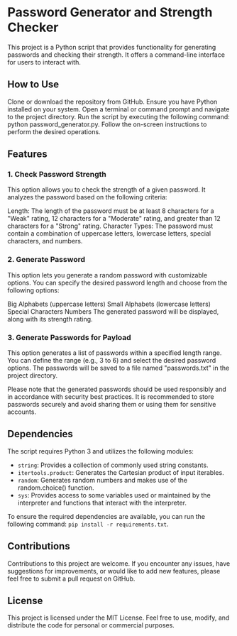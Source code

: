  
# Password Generator and Strength Checker
This project is a Python script that provides functionality for generating passwords and checking their strength. It offers a command-line interface for users to interact with.

## How to Use
Clone or download the repository from GitHub.
Ensure you have Python installed on your system.
Open a terminal or command prompt and navigate to the project directory.
Run the script by executing the following command: python password_generator.py.
Follow the on-screen instructions to perform the desired operations.
## Features
### 1. Check Password Strength
This option allows you to check the strength of a given password. It analyzes the password based on the following criteria:

Length: The length of the password must be at least 8 characters for a "Weak" rating, 12 characters for a "Moderate" rating, and greater than 12 characters for a "Strong" rating.
Character Types: The password must contain a combination of uppercase letters, lowercase letters, special characters, and numbers.
### 2. Generate Password
This option lets you generate a random password with customizable options. You can specify the desired password length and choose from the following options:

Big Alphabets (uppercase letters)
Small Alphabets (lowercase letters)
Special Characters
Numbers
The generated password will be displayed, along with its strength rating.

### 3. Generate Passwords for Payload
This option generates a list of passwords within a specified length range. You can define the range (e.g., 3 to 6) and select the desired password options. The passwords will be saved to a file named "passwords.txt" in the project directory.

Please note that the generated passwords should be used responsibly and in accordance with security best practices. It is recommended to store passwords securely and avoid sharing them or using them for sensitive accounts.

## Dependencies

The script requires Python 3 and utilizes the following modules:

- `string`: Provides a collection of commonly used string constants.
- `itertools.product`: Generates the Cartesian product of input iterables.
- `random`: Generates random numbers and makes use of the random.choice() function.
- `sys`: Provides access to some variables used or maintained by the interpreter and functions that interact with the interpreter.

To ensure the required dependencies are available, you can run the following command: `pip install -r requirements.txt`.

## Contributions
Contributions to this project are welcome. If you encounter any issues, have suggestions for improvements, or would like to add new features, please feel free to submit a pull request on GitHub.

## License
This project is licensed under the MIT License. Feel free to use, modify, and distribute the code for personal or commercial purposes.
